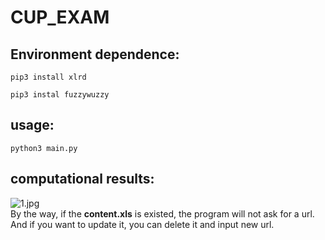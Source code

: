 # CUP_EXAM  

## Environment dependence:  
`
pip3 install xlrd
`

`
pip3 instal fuzzywuzzy
`
## usage:  
`
python3 main.py
`

## computational results:  
![1.jpg](https://github.com/Rhythmicc/CUP_EXAM/blob/master/img/1.jpg)  
By the way, if the **content.xls** is existed, the program will not ask for a url.  
And if you want to update it, you can delete it and input new url. 
